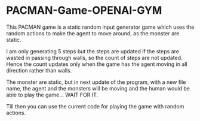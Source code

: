 # PACMAN-Game-OPENAI-GYM
This PACMAN game is a static random input generator game which uses the random actions to make the agent to move around, as the monster are static.

I am only generating 5 steps but the steps are updated if the steps are wasted in passing through walls, so the count of steps are not updated. Hence the count updates only when the game has the agent moving in all direction rather than walls.

The monster are static, but in next update of the program, with a new file name, the agent and the monsters will be moving and the human would be able to play the game...
WAIT FOR IT.

Till then you can use the current code for playing the game with random actions.
